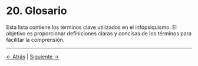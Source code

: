 # 20. Glosario

Esta lista contiene los términos clave utilizados en el infopsiquismo. El objetivo es proporcionar definiciones claras y concisas de los términos para facilitar la comprensión.

---
<div class="navigation-links">
<a href="../19_Reflexiones_ampliadas_sobre_el_sentido/" class="nav-link prev-link">← Atrás</a> | <a href="../21_Colaboradores/" class="nav-link next-link">Siguiente →</a>
</div>
